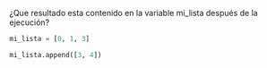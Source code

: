 ¿Que resultado esta contenido en la variable mi_lista después de la ejecución?

``` python
mi_lista = [0, 1, 3]

mi_lista.append([3, 4])

```
